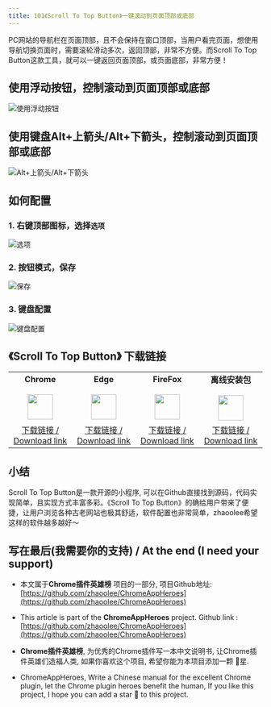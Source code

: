```yaml
---
title: 101《Scroll To Top Button》一键滚动到页面顶部或底部
---
```


PC网站的导航栏在页面顶部，且不会保持在窗口顶部，当用户看完页面，想使用导航切换页面时，需要滚轮滑动多次，返回顶部，非常不方便。而Scroll To Top Button这款工具，就可以一键返回页面顶部，或页面底部，非常方便！


## 使用浮动按钮，控制滚动到页面顶部或底部

![使用浮动按钮](https://cdn.fangyuanxiaozhan.com/assets/1620898515042zEKXbxwM.gif)


## 使用键盘Alt+上箭头/Alt+下箭头，控制滚动到页面顶部或底部

![Alt+上箭头/Alt+下箭头](https://cdn.fangyuanxiaozhan.com/assets/1620898044100ns0ZYziD.gif)

## 如何配置

### 1. 右键顶部图标，选择`选项`

![选项](https://cdn.fangyuanxiaozhan.com/assets/1620898897670CCD3QPR4.png)


### 2. 按钮模式，保存

![保存](https://cdn.fangyuanxiaozhan.com/assets/16208989860576DPPnR0j.png)

### 3. 键盘配置

![键盘配置](https://cdn.fangyuanxiaozhan.com/assets/16208990788242b6SZs1f.png)


## 《Scroll To Top Button》 下载链接

<table style="table-layout: fixed;">
<tbody>
<tr>
<td><div style="text-align: center;"><div style="font-weight: bold">Chrome</div><br/><div><img  style="width:50px; height:auto;" src="https://www.v2fy.com/asset/0i/ChromeAppHeroes/page/001_markdown_here.assets/chromeappheroes-chrome-icon.png"/></div></div></td>
<td><div style="text-align: center;" ><div style="font-weight: bold">Edge</div><br/><div><img style="width:50px; height:auto;" src="https://www.v2fy.com/asset/0i/ChromeAppHeroes/page/001_markdown_here.assets/chromeappheroes-edge-icon.png"/></div></div></td>
<td><div style="text-align: center;" ><div style="font-weight: bold">FireFox</div><br/><div><img  style="width:50px; height:auto;" src="https://www.v2fy.com/asset/0i/ChromeAppHeroes/page/001_markdown_here.assets/chromeappheroes-firefox-icon.png"/></div></div></td>
<td><div style="text-align: center;" ><div style="font-weight: bold">离线安装包</div><br/><div><img  style="width:50px; height:auto;" src="https://www.v2fy.com/asset/0i/ChromeAppHeroes/page/001_markdown_here.assets/chromeappheroes-github-download.png"/></div></div></td>
</tr>
<tr>
<td>
<div style="text-align: center;">
<a  href="https://chrome.google.com/webstore/detail/scroll-to-top-button/chinfkfmaefdlchhempbfgbdagheknoj">下载链接 / Download link</a>
</div>
</td>
<td>
<div style="text-align: center;">
<a href="https://microsoftedge.microsoft.com/addons/detail/scroll-to-top-button/dobeplcigkjlbajngcgnndecohjkjmia">下载链接 / Download link </a>
</div>
</td>
<td>
<div style="text-align: center;">
<a href="https://addons.mozilla.org/zh-CN/firefox/addon/scroll-to-top-button-extension/">下载链接 / Download link </a>
</div>
</td>
<td>
<div style="text-align: center;"><a  href="https://raw.githubusercontent.com/zhaoolee/ChromeAppHeroes/master/backup/101-scroll-to-top-button.zip">下载链接 / Download link</a></div>
</td>
</tr>
</tbody>
</table>


## 小结

Scroll To Top Button是一款开源的小程序, 可以在Github直接找到源码，代码实现简单，且实现方式丰富多彩。《Scroll To Top Button》的确给用户带来了便捷，让用户浏览各种古老网站也极其舒适，软件配置也非常简单，zhaoolee希望这样的软件越多越好～



## 写在最后(我需要你的支持) / At the end (I need your support)

- 本文属于**Chrome插件英雄榜** 项目的一部分, 项目Github地址: [https://github.com/zhaoolee/ChromeAppHeroes](https://github.com/zhaoolee/ChromeAppHeroes)


- This article is part of the **ChromeAppHeroes** project. Github link : [https://github.com/zhaoolee/ChromeAppHeroes](https://github.com/zhaoolee/ChromeAppHeroes) 

- **Chrome插件英雄榜**, 为优秀的Chrome插件写一本中文说明书, 让Chrome插件英雄们造福人类, 如果你喜欢这个项目, 希望你能为本项目添加一颗 🌟星.

- ChromeAppHeroes, Write a Chinese manual for the excellent Chrome plugin, let the Chrome plugin heroes benefit the human, If you like this project, I hope you can add a star 🌟 to this project.

